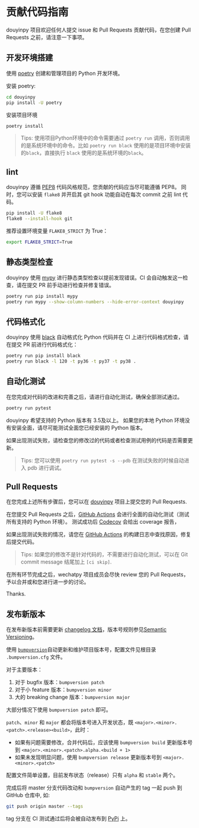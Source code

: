 贡献代码指南
===============

douyinpy 项目欢迎任何人提交 issue 和 Pull Requests 贡献代码，在您创建 Pull Requests 之前，请注意一下事项。

## 开发环境搭建

使用 [poetry](https://python-poetry.org/) 创建和管理项目的 Python 开发环境。

安装 poetry:
```bash
cd douyinpy
pip install -U poetry
```

安装项目环境
```bash
poetry install
```

> Tips: 使用项目Python环境中的命令需要通过 `poetry run` 调用，否则调用的是系统环境中的命令。比如 `poetry run black` 使用的是项目环境中安装的`black`，直接执行 `black` 使用的是系统环境的`black`。

## lint

douyinpy 遵循 [PEP8](https://www.python.org/dev/peps/pep-0008/) 代码风格规范，您贡献的代码应当尽可能遵循 PEP8。
同时，您可以安装 `flake8` 并开启其 git hook 功能自动在每次 commit 之前 lint 代码。

```bash
pip install -U flake8
flake8 --install-hook git
```

推荐设置环境变量 `FLAKE8_STRICT` 为 True：

```bash
export FLAKE8_STRICT=True
```

## 静态类型检查

douyinpy 使用 [mypy](https://github.com/python/mypy/) 进行静态类型检查以提前发现错误。CI 会自动触发这一检查，请在提交 PR 前手动进行检查并修复错误。

```bash
poetry run pip install mypy
poetry run mypy --show-column-numbers --hide-error-context douyinpy
```

## 代码格式化

douyinpy 使用 [black](https://github.com/psf/black/) 自动格式化 Python 代码并在 CI 上进行代码格式检查，请在提交 PR 前进行代码格式化：

```bash
poetry run pip install black
poetry run black -l 120 -t py36 -t py37 -t py38 .
```

## 自动化测试

在您完成对代码的改进和完善之后，请进行自动化测试，确保全部测试通过。

```bash
poetry run pytest
```

douyinpy 希望支持的 Python 版本有 3.5及以上。
如果您的本地 Python 环境没有安装全面，请尽可能测试全面您已经安装的 Python 版本。

如果出现测试失败，请检查您的修改过的代码或者检查测试用例的代码是否需要更新。

> Tips: 您可以使用 `poetry run pytest -s --pdb` 在测试失败的时候自动进入 pdb 进行调试。

## Pull Requests

在您完成上述所有步骤后，您可以在 [douyinpy](https://github.com/ferren/douyinpy) 项目上提交您的 Pull Requests.

在您提交 Pull Requests 之后，[GitHub Actions](https://github.com/ferren/douyinpy/actions?query=workflow%3ACI) 会进行全面的自动化测试（测试所有支持的 Python 环境）。
测试成功后 [Codecov](https://codecov.io/github/ferren/douyinpy?branch=master) 会给出 coverage 报告，

如果出现测试失败的情况，请您在 [GitHub Actions](https://github.com/ferren/douyinpy/actions?query=workflow%3ACI) 的构建日志中查找原因，修复后提交代码。

> Tips: 如果您的修改不是针对代码的，不需要进行自动化测试，可以在 Git commit message 结尾加上 `[ci skip]`.

在所有环节完成之后，wechatpy 项目成员会尽快 review 您的 Pull Requests，予以合并或和您进行进一步的讨论。

Thanks.

## 发布新版本

在发布新版本前需要更新 [changelog 文档](../docs/changelog.rst)，版本号规则参见[Semantic Versioning](https://semver.org/)。

使用 [`bumpversion`](https://github.com/peritus/bumpversion)自动更新和维护项目版本号，配置文件见根目录 `.bumpversion.cfg` 文件。

对于主要版本：

1. 对于 bugfix 版本：`bumpversion patch`
2. 对于小 feature 版本：`bumpversion minor`
3. 大的 breaking change 版本：`bumpversion major`

大部分情况下使用 `bumpversion patch` 即可。

`patch`、`minor` 和 `major` 都会将版本号进入开发状态，既 `<major>.<minor>.<patch>.<release><build>`，此时：
* 如果有问题需要修改，合并代码后，应该使用 `bumpversion build` 更新版本号到 `<major>.<minor>.<patch>.alpha.<build + 1>`
* 如果未发现明显问题，使用 `bumpversion release` 更新版本号到 `<major>.<minor>.<patch>`

配置文件简单设置，目前发布状态（release）只有 `alpha` 和 `stable` 两个。

完成后将 master 分支代码改动和 `bumpversion` 自动产生的 tag 一起 push 到 GitHub 仓库中, 如:

```bash
git push origin master --tags
```

tag 分支在 CI 测试通过后将会被自动发布到 [PyPi](https://pypi.python.org/pypi/douyinpy) 上。
